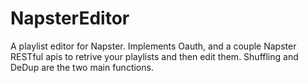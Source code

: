 # NapsterEditor
A playlist editor for Napster. Implements Oauth, and a couple Napster RESTful apis to retrive your playlists and then edit them. Shuffling and DeDup are the two main functions.
